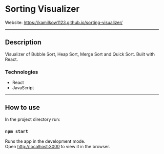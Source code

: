 # Sorting Visualizer

Website: https://kamilkow1123.github.io/sorting-visualizer/

---
## Description
Visualizer of Bubble Sort, Heap Sort, Merge Sort and Quick Sort. Built with React.


### Technologies
- React
- JavaScript

---

## How to use

In the project directory run:
### ``npm start``

Runs the app in the development mode.\
Open [http://localhost:3000](http://localhost:3000) to view it in the browser.
